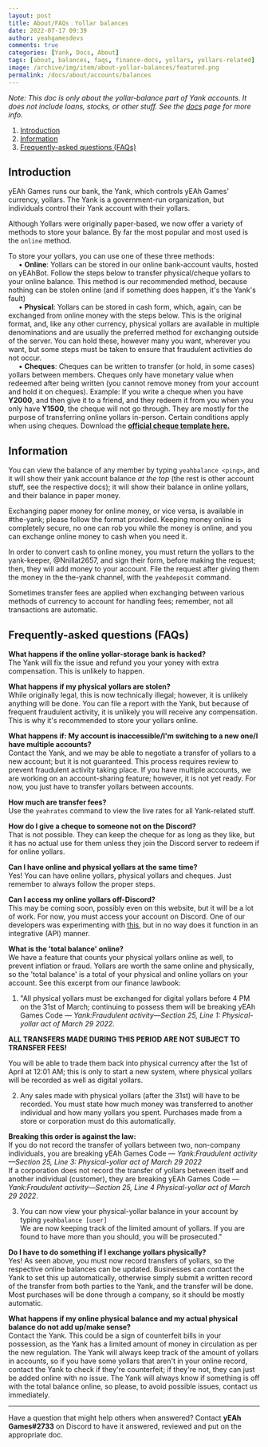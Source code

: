 ```yaml
---
layout: post
title: About/FAQs﹕Yollar balances
date: 2022-07-17 09:39
author: yeahgamesdevs
comments: true
categories: [Yank, Docs, About]
tags: [about, balances, faqs, finance-docs, yollars, yollars-related]
image: /archive/img/item/about-yollar-balances/featured.png
permalink: /docs/about/accounts/balances
---
```

<!-- wp:paragraph -->
<p><em>Note: This doc is only about the yollar-balance part of Yank accounts. It does not include loans, stocks, or other stuff. See the <a href="https://yeaharchives.wordpress.com/category/docs/">docs</a> page for more info.</em></p>
<!-- /wp:paragraph -->

<!-- wp:table-of-contents {"headings":[{"content":"Introduction","level":2,"link":"https://yeaharchives.wordpress.com/2022/07/17/yank-yollar-balances-about-faqs/#introduction"},{"content":"Information","level":2,"link":"https://yeaharchives.wordpress.com/2022/07/17/yank-yollar-balances-about-faqs/#information"},{"content":"Frequently-asked questions (FAQs)","level":2,"link":"https://yeaharchives.wordpress.com/2022/07/17/yank-yollar-balances-about-faqs/#frequently-asked-questions-faqs"}]} -->
<ol><li><a class="wp-block-table-of-contents__entry" href="https://yeaharchives.wordpress.com/2022/07/17/yank-yollar-balances-about-faqs/#introduction">Introduction</a></li><li><a class="wp-block-table-of-contents__entry" href="https://yeaharchives.wordpress.com/2022/07/17/yank-yollar-balances-about-faqs/#information">Information</a></li><li><a class="wp-block-table-of-contents__entry" href="https://yeaharchives.wordpress.com/2022/07/17/yank-yollar-balances-about-faqs/#frequently-asked-questions-faqs">Frequently-asked questions (FAQs)</a></li></ol>
<!-- /wp:table-of-contents -->

<!-- wp:heading -->
<h2 id="introduction">Introduction</h2>
<!-- /wp:heading -->

<!-- wp:paragraph -->
<p>yEAh Games runs our bank, the Yank, which controls yEAh Games' currency, yollars. The Yank is a government-run organization, but individuals control their Yank account with their yollars.</p>
<!-- /wp:paragraph -->

<!-- wp:paragraph -->
<p>Although Yollars were originally paper-based, we now offer a variety of methods to store your balance. By far the most popular and most used is the <code>online</code> method.</p>
<!-- /wp:paragraph -->

<!-- wp:paragraph -->
<p>To store your yollars, you can use one of these three methods:<br>⠀⠀• <strong>Online</strong>: Yollars can be stored in our online bank-account vaults, hosted on yEAhBot. Follow the steps below to transfer physical/cheque yollars to your online balance. This method is our recommended method, because nothing can be stolen online (and if something does happen, it's the Yank's fault)<br>⠀⠀• <strong>Physical</strong>: Yollars can be stored in cash form, which, again, can be exchanged from online money with the steps below. This is the original format, and, like any other currency, physical yollars are available in multiple denominations and are usually the preferred method for exchanging outside of the server. You can hold these, however many you want, wherever you want, but some steps must be taken to ensure that fraudulent activities do not occur.<br>⠀⠀• <strong>Cheques</strong>: Cheques can be written to transfer (or hold, in some cases) yollars between members. Cheques only have monetary value when redeemed after being written (you cannot remove money from your account and hold it on cheques). Example: If you write a cheque when you have <strong>Y2000</strong>, and then give it to a friend, and they redeem it from you when you only have <strong>Y1500</strong>, the cheque will not go through. They are mostly for the purpose of transferring online yollars in-person. Certain conditions apply when using cheques. Download the <strong><a href="https://yeaharchives.wordpress.com/2022/06/23/cheques/">official cheque template here.</a></strong></p>
<!-- /wp:paragraph -->

<!-- wp:heading -->
<h2 id="information">Information</h2>
<!-- /wp:heading -->

<!-- wp:paragraph -->
<p>You can view the balance of any member by typing <code>yeahbalance &lt;ping&gt;</code>, and it will show their yank account balance <em>at the top</em> (the rest is other account stuff, see the respective docs); it will show their balance in online yollars, and their balance in paper money. </p>
<!-- /wp:paragraph -->

<!-- wp:paragraph -->
<p>Exchanging paper money for online money, or vice versa, is available in #the-yank; please follow the format provided. Keeping money online is completely secure, no one can rob you while the money is online, and you can exchange online money to cash when you need it. </p>
<!-- /wp:paragraph -->

<!-- wp:paragraph -->
<p>In order to convert cash to online money, you must return the yollars to the yank-keeper, @Nnillat2657, and sign their form, before making the request; then, they will add money to your account. File the request after giving them the money in the the-yank channel, with the <code>yeahdeposit</code> command.</p>
<!-- /wp:paragraph -->

<!-- wp:paragraph -->
<p>Sometimes transfer fees are applied when exchanging between various methods of currency to account for handling fees; remember, not all transactions are automatic.</p>
<!-- /wp:paragraph -->

<!-- wp:heading -->
<h2 id="frequently-asked-questions-faqs">Frequently-asked questions (FAQs)</h2>
<!-- /wp:heading -->

<!-- wp:paragraph -->
<p><strong>What happens if the online yollar-storage bank is hacked?</strong><br>The Yank will fix the issue and refund you your yoney with extra compensation. This is unlikely to happen.</p>
<!-- /wp:paragraph -->

<!-- wp:paragraph -->
<p><strong>What happens if my physical yollars are stolen?</strong><br>While originally legal, this is now technically illegal; however, it is unlikely anything will be done. You can file a report with the Yank, but because of frequent fraudulent activity, it is unlikely you will receive any compensation. This is why it's recommended to store your yollars online.</p>
<!-- /wp:paragraph -->

<!-- wp:paragraph -->
<p><strong>What happens if: My account is inaccessible/I'm switching to a new one/I have multiple accounts?</strong><br>Contact the Yank, and we may be able to negotiate a transfer of yollars to a new account; but it is not guaranteed. This process requires review to prevent fraudulent activity taking place. If you have multiple accounts, we are working on an account-sharing feature; however, it is not yet ready. For now, you just have to transfer yollars between accounts.</p>
<!-- /wp:paragraph -->

<!-- wp:paragraph -->
<p><strong>How much are transfer fees?</strong><br>Use the <code>yeahrates</code> command to view the live rates for all Yank-related stuff.</p>
<!-- /wp:paragraph -->

<!-- wp:paragraph -->
<p><strong>How do I give a cheque to someone not on the Discord?</strong><br>That is not possible. They can keep the cheque for as long as they like, but it has no actual use for them unless they join the Discord server to redeem if for online yollars.</p>
<!-- /wp:paragraph -->

<!-- wp:paragraph -->
<p><strong>Can I have online and physical yollars at the same time?</strong><br>Yes! You can have online yollars, physical yollars and cheques. Just remember to always follow the proper steps.</p>
<!-- /wp:paragraph -->

<!-- wp:paragraph -->
<p><strong>Can I access my online yollars off-Discord?</strong><br>This may be coming soon, possibly even on this website, but it will be a lot of work. For now, you must access your account on Discord. One of our developers was experimenting with <a href="https://scratch.mit.edu/projects/603523693/">this</a>, but in no way does it function in an integrative (API) manner.</p>
<!-- /wp:paragraph -->

<!-- wp:paragraph -->
<p><strong>What is the 'total balance' online?</strong><br>We have a feature that counts your physical yollars online as well, to prevent inflation or fraud. Yollars are worth the same online and physically, so the 'total balance' is a total of your physical and online yollars on your account. See this excerpt from our finance lawbook:</p>
<!-- /wp:paragraph -->

<!-- wp:list {"ordered":true} -->
<ol><li>"All physical yollars must be exchanged for digital yollars before 4 PM on the 31st of March; continuing to possess them will be breaking yEAh Games Code — <em>Yank:Fraudulent activity—Section 25, Line 1: Physical-yollar act of March 29 2022.</em></li></ol>
<!-- /wp:list -->

<!-- wp:paragraph -->
<p><strong>ALL TRANSFERS MADE DURING THIS PERIOD ARE NOT SUBJECT TO TRANSFER FEES!</strong></p>
<!-- /wp:paragraph -->

<!-- wp:paragraph -->
<p>You will be able to trade them back into physical currency after the 1st of April at 12:01 AM; this is only to start a new system, where physical yollars will be recorded as well as digital yollars.</p>
<!-- /wp:paragraph -->

<!-- wp:list {"ordered":true,"start":2} -->
<ol start="2"><li>Any sales made with physical yollars (after the 31st) will have to be recorded. You must state how much money was transferred to another individual and how many yollars you spent. Purchases made from a store or corporation must do this automatically.</li></ol>
<!-- /wp:list -->

<!-- wp:paragraph -->
<p><strong>Breaking this order is against the law:<br></strong>If you do not record the transfer of yollars between two, non-company individuals, you are breaking yEAh Games Code — <em>Yank:Fraudulent activity—Section 25, Line 3: Physical-yollar act of March 29 2022</em><br>If a corporation does not record the transfer of yollars between itself and another individual (customer), they are breaking yEAh Games Code — <em>Yank:Fraudulent activity—Section 25, Line 4 Physical-yollar act of March 29 2022</em>.</p>
<!-- /wp:paragraph -->

<!-- wp:list {"ordered":true,"start":3} -->
<ol start="3"><li>You can now view your physical-yollar balance in your account by typing <code>yeahbalance [user]</code><br>We are now keeping track of the limited amount of yollars. If you are found to have more than you should, you will be prosecuted."</li></ol>
<!-- /wp:list -->

<!-- wp:paragraph -->
<p><strong>Do I have to do something if I exchange yollars physically? </strong><br>Yes! As seen above, you must now record transfers of yollars, so the respective online balances can be updated. Businesses can contact the Yank to set this up automatically, otherwise simply submit a written record of the transfer from both parties to the Yank, and the transfer will be done. Most purchases will be done through a company, so it should be mostly automatic.</p>
<!-- /wp:paragraph -->

<!-- wp:paragraph -->
<p><strong>What happens if my online physical balance and my actual physical balance do not add up/make sense?</strong><br>Contact the Yank. This could be a sign of counterfeit bills in your possession, as the Yank has a limited amount of money in circulation as per the new regulation. The Yank will always keep track of the amount of yollars in accounts, so if you have some yollars that aren't in your online record, contact the Yank to check if they're counterfeit; if they're not, they can just be added online with no issue. The Yank will always know if something is off with the total balance online, so please, to avoid possible issues, contact us immediately.</p>
<!-- /wp:paragraph -->

<!-- wp:separator -->
<hr class="wp-block-separator has-alpha-channel-opacity" />
<!-- /wp:separator -->

<!-- wp:paragraph -->
<p>Have a question that might help others when answered? Contact <strong>yEAh Games#2733</strong> on Discord to have it answered, reviewed and put on the appropriate doc.</p>
<!-- /wp:paragraph -->
